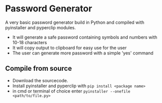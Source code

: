 # Password Generator
A very basic password generator build in Python and compiled with pyinstaller and pyperclip modules.

  - It will generate a safe password containing symbols and numbers with 10-18 characters
  - It will copy output to clipboard for easy use for the user
  - The user can generate more password with a simple 'yes' command

## Compile from source
- Download the sourcecode. 
- Install pyinstaller and pyperclip with `pip install <package name>`
- in cmd or terminal of choice enter `pyinstaller --onefile <path/to/file.py>`
